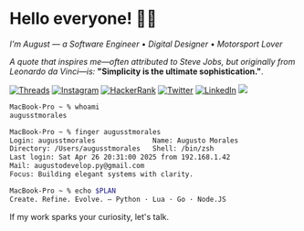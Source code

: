 # Hello everyone! 👋🏼

*I’m August — a Software Engineer* • *Digital Designer* • *Motorsport Lover*
<br>

*A quote that inspires me—often attributed to Steve Jobs, but originally from Leonardo da Vinci—is:* **"Simplicity is the ultimate sophistication."**.



[![Threads](https://img.shields.io/badge/-Threads-000000?style=flat&logo=threads&logoColor=white)](https://www.threads.net/@augusst_morales)
[![Instagram](https://img.shields.io/badge/-Instagram-ffffff?style=flat&logo=instagram&logoColor=000000)](https://www.instagram.com/augusst_morales/)
[![HackerRank](https://img.shields.io/badge/-HackerRank-000000?style=flat&logo=hackerrank&logoColor=white)](https://www.hackerrank.com/profile/AugusstMorales)
[![Twitter](https://img.shields.io/badge/-Twitter-ffffff?style=flat&logo=x&logoColor=000000)](https://x.com/Augusst_morales)
[![LinkedIn](https://img.shields.io/badge/-LinkedIn-000000?style=flat&logo=linkedin&logoColor=white)](https://www.linkedin.com/in/augusstmorales/)
![](https://komarev.com/ghpvc/?username=AugusstMorales&style=flat&color=000000)




``` zsh
MacBook-Pro ~ % whoami
augusstmorales

MacBook-Pro ~ % finger augusstmorales
Login: augusstmorales              Name: Augusto Morales
Directory: /Users/augusstmorales   Shell: /bin/zsh
Last login: Sat Apr 26 20:31:00 2025 from 192.168.1.42
Mail: augustodevelop.py@gmail.com
Focus: Building elegant systems with clarity.

MacBook-Pro ~ % echo $PLAN
Create. Refine. Evolve. — Python · Lua · Go · Node.JS

```

If my work sparks your curiosity, let's talk.



